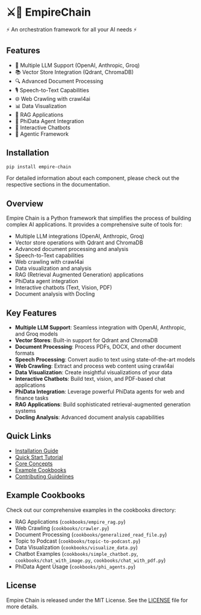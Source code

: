 # ⚔️🔗 EmpireChain

⚡ An orchestration framework for all your AI needs ⚡

## Features

- 🤖 Multiple LLM Support (OpenAI, Anthropic, Groq)
- 📚 Vector Store Integration (Qdrant, ChromaDB)
- 🔍 Advanced Document Processing
- 🎙️ Speech-to-Text Capabilities
- 🌐 Web Crawling with crawl4ai
- 📊 Data Visualization
- 🎯 RAG Applications
- 🤝 PhiData Agent Integration
- 💬 Interactive Chatbots
- 🤖 Agentic Framework

## Installation

```bash
pip install empire-chain
```

For detailed information about each component, please check out the respective sections in the documentation.

## Overview

Empire Chain is a Python framework that simplifies the process of building complex AI applications. It provides a comprehensive suite of tools for:

- Multiple LLM integrations (OpenAI, Anthropic, Groq)
- Vector store operations with Qdrant and ChromaDB
- Advanced document processing and analysis
- Speech-to-Text capabilities
- Web crawling with crawl4ai
- Data visualization and analysis
- RAG (Retrieval Augmented Generation) applications
- PhiData agent integration
- Interactive chatbots (Text, Vision, PDF)
- Document analysis with Docling

## Key Features

- **Multiple LLM Support**: Seamless integration with OpenAI, Anthropic, and Groq models
- **Vector Stores**: Built-in support for Qdrant and ChromaDB
- **Document Processing**: Process PDFs, DOCX, and other document formats
- **Speech Processing**: Convert audio to text using state-of-the-art models
- **Web Crawling**: Extract and process web content using crawl4ai
- **Data Visualization**: Create insightful visualizations of your data
- **Interactive Chatbots**: Build text, vision, and PDF-based chat applications
- **PhiData Integration**: Leverage powerful PhiData agents for web and finance tasks
- **RAG Applications**: Build sophisticated retrieval-augmented generation systems
- **Docling Analysis**: Advanced document analysis capabilities

## Quick Links

- [Installation Guide](getting-started/installation.md)
- [Quick Start Tutorial](getting-started/quickstart.md)
- [Core Concepts](user-guide/core-concepts.md)
- [Example Cookbooks](tutorials/empire-rag.md)
- [Contributing Guidelines](contributing.md)

## Example Cookbooks

Check out our comprehensive examples in the cookbooks directory:
- RAG Applications (`cookbooks/empire_rag.py`)
- Web Crawling (`cookbooks/crawler.py`)
- Document Processing (`cookbooks/generalized_read_file.py`)
- Topic to Podcast (`cookbooks/topic-to-podcast.py`)
- Data Visualization (`cookbooks/visualize_data.py`)
- Chatbot Examples (`cookbooks/simple_chatbot.py`, `cookbooks/chat_with_image.py`, `cookbooks/chat_with_pdf.py`)
- PhiData Agent Usage (`cookbooks/phi_agents.py`)

## License

Empire Chain is released under the MIT License. See the [LICENSE](https://github.com/manas95826/empire-chain/blob/main/LICENSE) file for more details. 